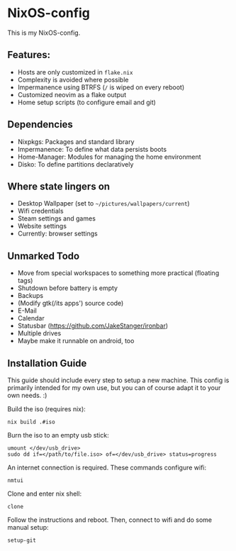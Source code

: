 # NixOS-config

This is my NixOS-config.

## Features:

- Hosts are only customized in `flake.nix`
- Complexity is avoided where possible
- Impermanence using BTRFS (`/` is wiped on every reboot)
- Customized neovim as a flake output
- Home setup scripts (to configure email and git)

## Dependencies

- Nixpkgs: Packages and standard library
- Impermanence: To define what data persists boots
- Home-Manager: Modules for managing the home environment
- Disko: To define partitions declaratively

## Where state lingers on

- Desktop Wallpaper (set to `~/pictures/wallpapers/current`)
- Wifi credentials
- Steam settings and games
- Website settings
- Currently: browser settings

## Unmarked Todo

- Move from special workspaces to something more practical (floating tags)
- Shutdown before battery is empty
- Backups
- (Modify gtk(/its apps') source code)
- E-Mail
- Calendar
- Statusbar (https://github.com/JakeStanger/ironbar)
- Multiple drives
- Maybe make it runnable on android, too

## Installation Guide

This guide should include every step to setup a new machine. This config is primarily intended for my own use, but you can of course adapt it to your own needs. :)

Build the iso (requires nix):
```
nix build .#iso
```

Burn the iso to an empty usb stick:
```
umount </dev/usb_drive>
sudo dd if=</path/to/file.iso> of=</dev/usb_drive> status=progress
```

An internet connection is required. These commands configure wifi:
```
nmtui
```

Clone and enter nix shell:
```
clone
```

Follow the instructions and reboot. Then, connect to wifi and do some manual setup:
```
setup-git
```
